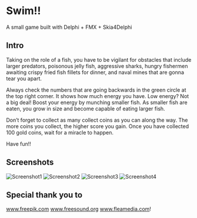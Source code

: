# Swim!!
A small game built with Delphi + FMX + Skia4Delphi

## Intro

Taking on the role of a fish, you have to be vigilant for obstacles that include larger predators, poisonous jelly fish, aggressive sharks, hungry fishermen awaiting crispy fried fish fillets for dinner, and naval mines that are gonna tear you apart.

Always check the numbers that are going backwards in the green circle at the top right corner. It shows how much energy you have. Low energy? Not a big deal! Boost your energy by munching smaller fish. As smaller fish are eaten, you grow in size and become capable of eating larger fish.

Don’t forget to collect as many collect coins as you can along the way. The more coins you collect, the higher score you gain. Once you have collected 100 gold coins, wait for a miracle to happen.

Have fun!!

## Screenshots

![Screenshot1](https://user-images.githubusercontent.com/28640848/171116605-3c1bebe8-5c3d-4d16-b322-987998f008b1.png)
![Screenshot2](https://user-images.githubusercontent.com/28640848/171116615-50aa52a7-35ea-4a08-99c3-e301dcc5b352.png)
![Screenshot3](https://user-images.githubusercontent.com/28640848/171116622-7f8318c0-f9b1-4c84-88e6-610d3c3e3b50.png)
![Screenshot4](https://user-images.githubusercontent.com/28640848/171116631-fbe07a52-0b3f-455b-8d9d-4a104020344e.png)

## Special thank you to
www.freepik.com
www.freesound.org
www.fleamedia.com!
